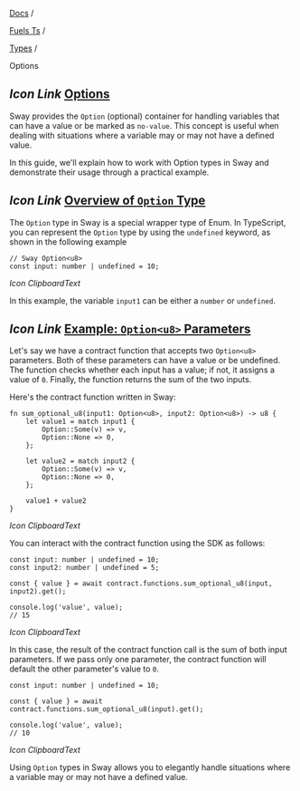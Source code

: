 [Docs](https://docs.fuel.network/) /

[Fuels Ts](https://docs.fuel.network/docs/fuels-ts/) /

[Types](https://docs.fuel.network/docs/fuels-ts/types/) /

Options

## _Icon Link_ [Options](https://docs.fuel.network/docs/fuels-ts/types/options/\#options)

Sway provides the `Option` (optional) container for handling variables that can have a value or be marked as `no-value`. This concept is useful when dealing with situations where a variable may or may not have a defined value.

In this guide, we'll explain how to work with Option types in Sway and demonstrate their usage through a practical example.

## _Icon Link_ [Overview of `Option` Type](https://docs.fuel.network/docs/fuels-ts/types/options/\#overview-of-option-type)

The `Option` type in Sway is a special wrapper type of Enum. In TypeScript, you can represent the `Option` type by using the `undefined` keyword, as shown in the following example

```fuel_Box fuel_Box-idXKMmm-css
// Sway Option<u8>
const input: number | undefined = 10;
```

_Icon ClipboardText_

In this example, the variable `input1` can be either a `number` or `undefined`.

## _Icon Link_ [Example: `Option<u8>` Parameters](https://docs.fuel.network/docs/fuels-ts/types/options/\#example-optionu8-parameters)

Let's say we have a contract function that accepts two `Option<u8>` parameters. Both of these parameters can have a value or be undefined. The function checks whether each input has a value; if not, it assigns a value of `0`. Finally, the function returns the sum of the two inputs.

Here's the contract function written in Sway:

```fuel_Box fuel_Box-idXKMmm-css
fn sum_optional_u8(input1: Option<u8>, input2: Option<u8>) -> u8 {
    let value1 = match input1 {
        Option::Some(v) => v,
        Option::None => 0,
    };

    let value2 = match input2 {
        Option::Some(v) => v,
        Option::None => 0,
    };

    value1 + value2
}
```

_Icon ClipboardText_

You can interact with the contract function using the SDK as follows:

```fuel_Box fuel_Box-idXKMmm-css
const input: number | undefined = 10;
const input2: number | undefined = 5;

const { value } = await contract.functions.sum_optional_u8(input, input2).get();

console.log('value', value);
// 15
```

_Icon ClipboardText_

In this case, the result of the contract function call is the sum of both input parameters. If we pass only one parameter, the contract function will default the other parameter's value to `0`.

```fuel_Box fuel_Box-idXKMmm-css
const input: number | undefined = 10;

const { value } = await contract.functions.sum_optional_u8(input).get();

console.log('value', value);
// 10
```

_Icon ClipboardText_

Using `Option` types in Sway allows you to elegantly handle situations where a variable may or may not have a defined value.